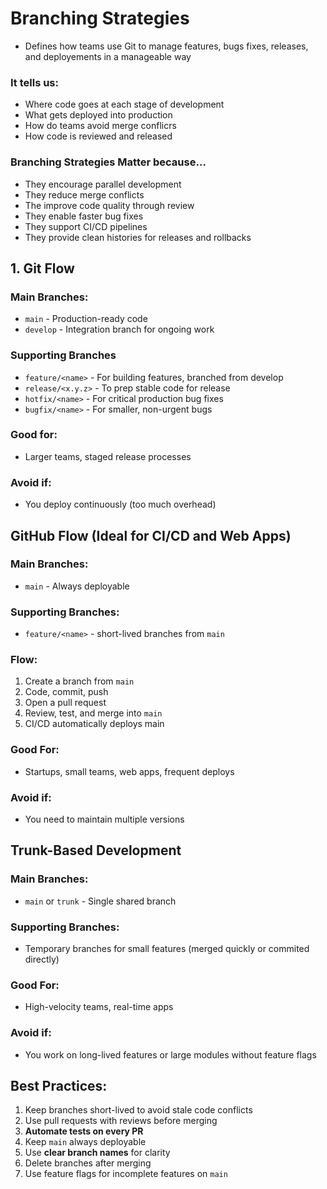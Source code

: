 # Branching Strategies

- Defines how teams use Git to manage features, bugs fixes, releases, and deployements in a manageable way

### It tells us:
- Where code goes at each stage of development
- What gets deployed into production
- How do teams avoid merge conflicrs
- How code is reviewed and released

### Branching Strategies Matter because...
- They encourage parallel development
- They reduce merge conflicts
- The improve code quality through review
- They enable faster bug fixes
- They support CI/CD pipelines
- They provide clean histories for releases and rollbacks


## 1. Git Flow
### Main Branches:
- `main` - Production-ready code
- `develop` - Integration branch for ongoing work

### Supporting Branches
- `feature/<name>` - For building features, branched from develop
- `release/<x.y.z>` - To prep stable code for release
- `hotfix/<name>` - For critical production bug fixes
- `bugfix/<name>` - For smaller, non-urgent bugs

### Good for:
- Larger teams, staged release processes
### Avoid if:
- You deploy continuously (too much overhead)


## GitHub Flow (Ideal for CI/CD and Web Apps)
### Main Branches:
- `main` - Always deployable

### Supporting Branches:
- `feature/<name>` - short-lived branches from `main`

### Flow:
1. Create a branch from `main` 
2. Code, commit, push
3. Open a pull request
4. Review, test, and merge into `main`
5. CI/CD automatically deploys main

### Good For:
- Startups, small teams, web apps, frequent deploys
### Avoid if:
- You need to maintain multiple versions


## Trunk-Based Development
### Main Branches:
- `main` or `trunk` - Single shared branch

### Supporting Branches:
- Temporary branches for small features (merged quickly or commited directly)

### Good For:
- High-velocity teams, real-time apps
### Avoid if:
- You work on long-lived features or large modules without feature flags


## Best Practices:
1. Keep branches short-lived to avoid stale code conflicts
2. Use pull requests with reviews before merging
3. **Automate tests on every PR**
4. Keep `main` always deployable
5. Use **clear branch names** for clarity
6. Delete branches after merging
7. Use feature flags for incomplete features on `main`